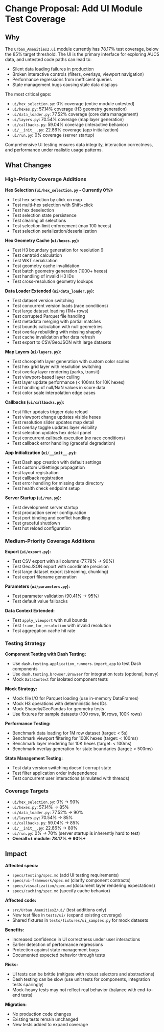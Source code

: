 # Change Proposal: Add UI Module Test Coverage

## Why

The `Urban_Amenities2.ui` module currently has 78.17% test coverage, below the 85% target threshold. The UI is the primary interface for exploring AUCS data, and untested code paths can lead to:

- Silent data loading failures in production
- Broken interactive controls (filters, overlays, viewport navigation)
- Performance regressions from inefficient queries
- State management bugs causing stale data displays

The most critical gaps:

- `ui/hex_selection.py`: 0% coverage (entire module untested)
- `ui/hexes.py`: 57.14% coverage (H3 geometry generation)
- `ui/data_loader.py`: 77.52% coverage (core data management)
- `ui/layers.py`: 70.54% coverage (map layer generation)
- `ui/callbacks.py`: 59.04% coverage (interactive behavior)
- `ui/__init__.py`: 22.86% coverage (app initialization)
- `ui/run.py`: 0% coverage (server startup)

Comprehensive UI testing ensures data integrity, interaction correctness, and performance under realistic usage patterns.

## What Changes

### High-Priority Coverage Additions

**Hex Selection (`ui/hex_selection.py` - Currently 0%):**

- Test hex selection by click on map
- Test multi-hex selection with Shift+click
- Test hex deselection
- Test selection state persistence
- Test clearing all selections
- Test selection limit enforcement (max 100 hexes)
- Test selection serialization/deserialization

**Hex Geometry Cache (`ui/hexes.py`):**

- Test H3 boundary generation for resolution 9
- Test centroid calculation
- Test WKT serialization
- Test geometry cache invalidation
- Test batch geometry generation (1000+ hexes)
- Test handling of invalid H3 IDs
- Test cross-resolution geometry lookups

**Data Loader Extended (`ui/data_loader.py`):**

- Test dataset version switching
- Test concurrent version loads (race conditions)
- Test large dataset loading (1M+ rows)
- Test corrupted Parquet file handling
- Test metadata merging with partial matches
- Test bounds calculation with null geometries
- Test overlay rebuilding with missing shapely
- Test cache invalidation after data refresh
- Test export to CSV/GeoJSON with large datasets

**Map Layers (`ui/layers.py`):**

- Test choropleth layer generation with custom color scales
- Test hex grid layer with resolution switching
- Test overlay layer rendering (parks, transit)
- Test viewport-based layer culling
- Test layer update performance (< 100ms for 10K hexes)
- Test handling of null/NaN values in score data
- Test color scale interpolation edge cases

**Callbacks (`ui/callbacks.py`):**

- Test filter updates trigger data reload
- Test viewport change updates visible hexes
- Test resolution slider updates map detail
- Test overlay toggle updates layer visibility
- Test selection updates hex detail panel
- Test concurrent callback execution (no race conditions)
- Test callback error handling (graceful degradation)

**App Initialization (`ui/__init__.py`):**

- Test Dash app creation with default settings
- Test custom UISettings propagation
- Test layout registration
- Test callback registration
- Test error handling for missing data directory
- Test health check endpoint setup

**Server Startup (`ui/run.py`):**

- Test development server startup
- Test production server configuration
- Test port binding and conflict handling
- Test graceful shutdown
- Test hot reload configuration

### Medium-Priority Coverage Additions

**Export (`ui/export.py`):**

- Test CSV export with all columns (77.78% → 90%)
- Test GeoJSON export with coordinate precision
- Test large dataset export (streaming, chunking)
- Test export filename generation

**Parameters (`ui/parameters.py`):**

- Test parameter validation (90.41% → 95%)
- Test default value fallbacks

**Data Context Extended:**

- Test `apply_viewport` with null bounds
- Test `frame_for_resolution` with invalid resolution
- Test aggregation cache hit rate

### Testing Strategy

**Component Testing with Dash Testing:**

- Use `dash.testing.application_runners.import_app` to test Dash components
- Use `dash.testing.browser.Browser` for integration tests (optional, heavy)
- Mock `DataContext` for isolated component tests

**Mock Strategy:**

- Mock file I/O for Parquet loading (use in-memory DataFrames)
- Mock H3 operations with deterministic hex IDs
- Mock Shapely/GeoPandas for geometry tests
- Use fixtures for sample datasets (100 rows, 1K rows, 100K rows)

**Performance Testing:**

- Benchmark data loading for 1M row dataset (target: < 5s)
- Benchmark viewport filtering for 100K hexes (target: < 100ms)
- Benchmark layer rendering for 10K hexes (target: < 100ms)
- Benchmark overlay generation for state boundaries (target: < 500ms)

**State Management Testing:**

- Test data version switching doesn't corrupt state
- Test filter application order independence
- Test concurrent user interactions (simulated with threads)

### Coverage Targets

- `ui/hex_selection.py`: 0% → 90%
- `ui/hexes.py`: 57.14% → 85%
- `ui/data_loader.py`: 77.52% → 90%
- `ui/layers.py`: 70.54% → 85%
- `ui/callbacks.py`: 59.04% → 85%
- `ui/__init__.py`: 22.86% → 80%
- `ui/run.py`: 0% → 70% (server startup is inherently hard to test)
- **Overall `ui` module: 78.17% → 90%+**

## Impact

**Affected specs:**

- `specs/testing/spec.md` (add UI testing requirements)
- `specs/ui-framework/spec.md` (clarify component contracts)
- `specs/visualization/spec.md` (document layer rendering expectations)
- `specs/caching/spec.md` (specify cache behavior)

**Affected code:**

- `src/Urban_Amenities2/ui/` (test additions only)
- New test files in `tests/ui/` (expand existing coverage)
- Shared fixtures in `tests/fixtures/ui_samples.py` for mock datasets

**Benefits:**

- Increased confidence in UI correctness under user interactions
- Earlier detection of performance regressions
- Protection against state management bugs
- Documented expected behavior through tests

**Risks:**

- UI tests can be brittle (mitigate with robust selectors and abstractions)
- Dash testing can be slow (use unit tests for components, integration tests sparingly)
- Mock-heavy tests may not reflect real behavior (balance with end-to-end tests)

**Migration:**

- No production code changes
- Existing tests remain unchanged
- New tests added to expand coverage
